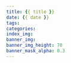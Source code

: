 ```yaml
---
title: {{ title }}
date: {{ date }}
tags: 
categories: 
index_img: 
banner_img: 
banner_img_height: 70
banner_mask_alpha: 0.3
---
```

